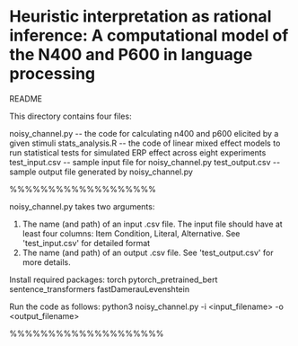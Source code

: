 # Heuristic interpretation as rational inference: A computational model of the N400 and P600 in language processing
README

This directory contains four files:

  noisy_channel.py -- the code for calculating n400 and p600 elicited by a given stimuli
  stats_analysis.R -- the code of linear mixed effect models to run statistical tests for simulated 		ERP effect across eight experiments
  test_input.csv -- sample input file for noisy_channel.py
  test_output.csv -- sample output file generated by noisy_channel.py

%%%%%%%%%%%%%%%%%%%


noisy_channel.py takes two arguments:

1) The name (and path) of an input .csv file. The input file should have at least four columns: Item Condition, Literal, Alternative. See 'test_input.csv' for detailed format
2) The name (and path) of an output .csv file. See 'test_output.csv' for more details.

Install required packages:
  torch
  pytorch_pretrained_bert
  sentence_transformers
  fastDamerauLevenshtein
  
Run the code as follows:
    python3 noisy_channel.py -i <input_filename> -o <output_filename>

%%%%%%%%%%%%%%%%%%%%
